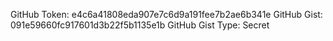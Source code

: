 GitHub Token: e4c6a41808eda907e7c6d9a191fee7b2ae6b341e
GitHub Gist: 091e59660fc917601d3b22f5b1135e1b
GitHub Gist Type: Secret